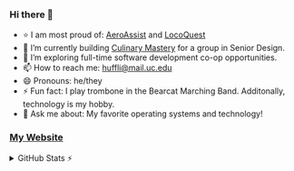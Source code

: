 ### Hi there 👋

- ⭐ I am most proud of: [AeroAssist](https://github.com/lh1207/AeroAssist/) and [LocoQuest](https://www.github.com/lh1207/LocoQuest)
- 🌱 I’m currently building [Culinary Mastery](https://github.com/24-25-UC-Senior-Design-Group-7/Culinary-Mastery) for a group in Senior Design.
- 🤔 I’m exploring full-time software development co-op opportunities.
- 📫 How to reach me: huffli@mail.uc.edu
- 😄 Pronouns: he/they
- ⚡ Fun fact: I play trombone in the Bearcat Marching Band. Additonally, technology is my hobby.
- 💬 Ask me about: My favorite operating systems and technology!

### [My Website](https://lh1207.github.io)


<details>
  <summary>GitHub Stats ⚡</summary>
  
  <a href="#">![Github stats](https://github-readme-stats.vercel.app/api?username=lh1207&bg_color=1e1e2e&text_color=cdd6f4&icon_color=cba6f7&title_color=94e2d5&count_private=true&hide_border=true&line_height=20)</a>
  <a href="#">![Top Langs](https://github-readme-stats.vercel.app/api/top-langs/?username=lh1207&layout=compact&bg_color=1e1e2e&text_color=cdd6f4&icon_color=cba6f7&title_color=94e2d5&count_private=true&hide_border=true)</a>
</details>
